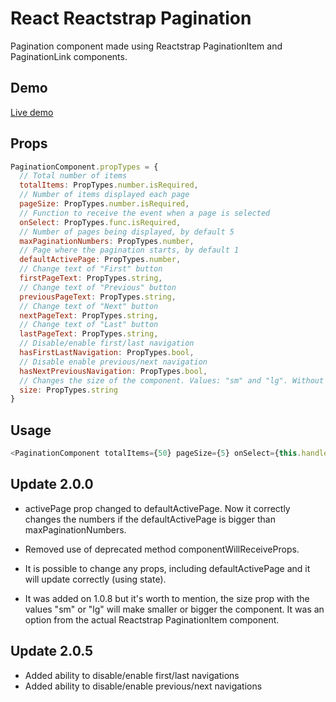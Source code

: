 # React Reactstrap Pagination

Pagination component made using Reactstrap PaginationItem and PaginationLink components.

## Demo

[Live demo](https://codesandbox.io/s/2z5jw7mnkp)

## Props

```js
PaginationComponent.propTypes = {
  // Total number of items
  totalItems: PropTypes.number.isRequired,
  // Number of items displayed each page
  pageSize: PropTypes.number.isRequired,
  // Function to receive the event when a page is selected
  onSelect: PropTypes.func.isRequired,
  // Number of pages being displayed, by default 5
  maxPaginationNumbers: PropTypes.number,
  // Page where the pagination starts, by default 1
  defaultActivePage: PropTypes.number,
  // Change text of "First" button
  firstPageText: PropTypes.string,
  // Change text of "Previous" button
  previousPageText: PropTypes.string,
  // Change text of "Next" button
  nextPageText: PropTypes.string,
  // Change text of "Last" button
  lastPageText: PropTypes.string,
  // Disable/enable first/last navigation
  hasFirstLastNavigation: PropTypes.bool,
  // Disable enable previous/next navigation
  hasNextPreviousNavigation: PropTypes.bool,
  // Changes the size of the component. Values: "sm" and "lg". Without the prop the size is normal.
  size: PropTypes.string
}
```

## Usage

```js
<PaginationComponent totalItems={50} pageSize={5} onSelect={this.handleSelected} />
```

## Update 2.0.0

- activePage prop changed to defaultActivePage. Now it correctly changes the numbers if the defaultActivePage is bigger than maxPaginationNumbers.

- Removed use of deprecated method componentWillReceiveProps.

- It is possible to change any props, including defaultActivePage and it will update correctly (using state).

- It was added on 1.0.8 but it's worth to mention, the size prop with the values "sm" or "lg" will make smaller or bigger the component. It was an option from the actual Reactstrap PaginationItem component.


## Update 2.0.5

- Added ability to disable/enable first/last navigations
- Added ability to disable/enable previous/next navigations
